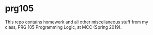 # prg105
This repo contains homework and all other miscellaneous stuff from my class, PRG 105 Programming Logic, at MCC (Spring 2019).
